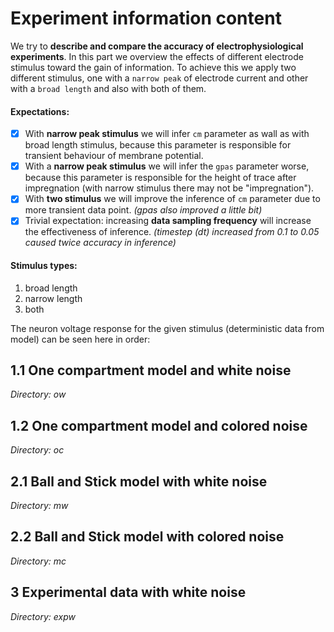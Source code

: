 # Experiment information content
We try to __describe and compare the accuracy of electrophysiological experiments__. In this part we overview the effects of
different electrode stimulus toward the gain of information. To achieve this we apply two different stimulus, one with a
`narrow peak` of electrode current and other with a `broad length` and also with both of them.

#### Expectations:
- [x] With __narrow peak stimulus__ we will infer `cm` parameter as wall as with broad length stimulus, because this parameter is responsible
for transient behaviour of membrane potential.
- [X] With a __narrow peak stimulus__ we will infer the `gpas` parameter worse, because this parameter is responsible for the height
of trace after impregnation (with narrow stimulus there may not be "impregnation").
- [x] With __two stimulus__ we will improve the inference of `cm` parameter due to more transient data point. 
_(gpas also improved a little bit)_
- [X] Trivial expectation: increasing __data sampling frequency__ will increase the effectiveness of inference.
_(timestep (dt) increased from 0.1 to 0.05 caused twice accuracy in inference)_

#### Stimulus types:
1. broad length
2. narrow length
3. both

The neuron voltage response for the given stimulus (deterministic data from model) can be seen here in order:

## 1.1 One compartment model and white noise
_Directory: ow_


## 1.2 One compartment model and colored noise
_Directory: oc_

## 2.1 Ball and Stick model with white noise
_Directory: mw_

## 2.2 Ball and Stick model with colored noise
_Directory: mc_

## 3 Experimental data with white noise
_Directory: expw_